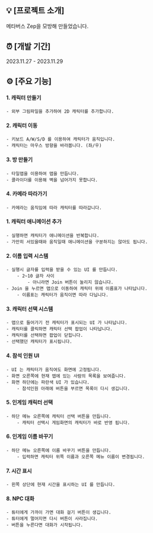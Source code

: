 ## 💡 [프로젝트 소개]
메타버스 Zep을 모방해 만들었습니다.

## ⏰ [개발 기간]
2023.11.27 - 2023.11.29

## ⚙ [주요 기능]
#### 1. 캐릭터 만들기
    - 외부 그림파일을 추가하여 2D 캐릭터를 추가합니다.
        
#### 2. 캐릭터 이동
    - 키보드 A/W/S/D 를 이용하여 캐릭터가 움직입니다.
    - 캐릭터는 마우스 방향을 바라봅니다. (좌/우)
    
#### 3. 방 만들기
    - 타일맵을 이용하여 맵을 만듭니다.
    - 콜라이더를 이용해 벽을 넘어가지 못합니다.
    
#### 4. 카메라 따라가기
    - 카메라는 움직임에 따라 캐릭터를 따라갑니다.

#### 1. 캐릭터 애니메이션 추가
    - 실행하면 캐릭터가 애니메이션을 반복합니다.
    - 가만히 서있을때와 움직일때 애니메이션을 구분하지는 않아도 됩니다.
    
#### 2. 이름 입력 시스템
    - 실행시 글자를 입력을 받을 수 있는 UI 를 만듭니다.
        - 2~10 글자 사이
            - 아니라면 Join 버튼이 눌리지 않습니다.
    - Join 을 누르면 맵으로 이동하여 캐릭터 위에 이름표가 나타납니다.
        - 이름표는 캐릭터가 움직이면 따라 다닙니다.
        
#### 3. 캐릭터 선택 시스템
    - 맵으로 들어가기 전 캐릭터가 표시되는 UI 가 나타납니다.
    - 캐릭터를 클릭하면 캐릭터 선택 팝업이 나타납니다.
    - 캐릭터를 선택하면 팝업이 닫힙니다.
    - 선택했던 캐릭터가 표시됩니다.
    
#### 4. 참석 인원 UI
    - UI 는 캐릭터가 움직여도 화면에 고정됩니다.
    - 화면 오른쪽에 현재 맵에 있는 사람의 목록을 보여줍니다.
    - 화면 하단에는 파란색 UI 가 있습니다.
        - 참석인원 아래에 버튼을 부르면 목록이 다시 생깁니다.
        
#### 5. 인게임 캐릭터 선택
    - 하단 메뉴 오른쪽에 캐릭터 선택 버튼을 만듭니다.
        - 캐릭터 선택시 게임화면의 캐릭터가 바로 반영 됩니다.
        
#### 6. 인게임 이름 바꾸기
    - 하단 메뉴 오른쪽에 이름 바꾸기 버튼을 만듭니다.
        - 입력하면 캐릭터 위쪽 이름과 오른쪽 메뉴 이름이 변경됩니다.
        
#### 7. 시간 표시
    - 왼쪽 상단에 현재 시간을 표시하는 UI 를 만듭니다.
    
#### 8. NPC 대화
    - 튜터에게 가까이 가면 대화 걸기 버튼이 생깁니다.
    - 튜터에게 멀어지면 다시 버튼이 사라집니다.
    - 버튼을 누른다면 대화가 시작됩니다.
